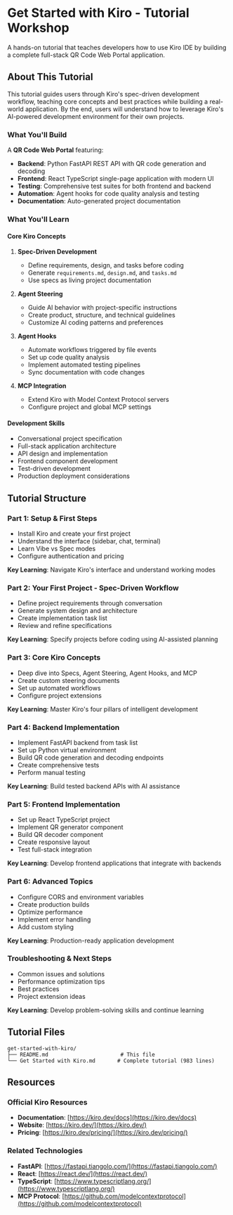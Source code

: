 # Get Started with Kiro - Tutorial Workshop

A hands-on tutorial that teaches developers how to use Kiro IDE by building a complete full-stack QR Code Web Portal application.

## About This Tutorial

This tutorial guides users through Kiro's spec-driven development workflow, teaching core concepts and best practices while building a real-world application. By the end, users will understand how to leverage Kiro's AI-powered development environment for their own projects.

### What You'll Build

A **QR Code Web Portal** featuring:

- **Backend**: Python FastAPI REST API with QR code generation and decoding
- **Frontend**: React TypeScript single-page application with modern UI
- **Testing**: Comprehensive test suites for both frontend and backend
- **Automation**: Agent hooks for code quality analysis and testing
- **Documentation**: Auto-generated project documentation

### What You'll Learn

#### Core Kiro Concepts

1. **Spec-Driven Development**

   - Define requirements, design, and tasks before coding
   - Generate `requirements.md`, `design.md`, and `tasks.md`
   - Use specs as living project documentation

2. **Agent Steering**

   - Guide AI behavior with project-specific instructions
   - Create product, structure, and technical guidelines
   - Customize AI coding patterns and preferences

3. **Agent Hooks**

   - Automate workflows triggered by file events
   - Set up code quality analysis
   - Implement automated testing pipelines
   - Sync documentation with code changes

4. **MCP Integration**
   - Extend Kiro with Model Context Protocol servers
   - Configure project and global MCP settings

#### Development Skills

- Conversational project specification
- Full-stack application architecture
- API design and implementation
- Frontend component development
- Test-driven development
- Production deployment considerations

## Tutorial Structure

### Part 1: Setup & First Steps

- Install Kiro and create your first project
- Understand the interface (sidebar, chat, terminal)
- Learn Vibe vs Spec modes
- Configure authentication and pricing

**Key Learning**: Navigate Kiro's interface and understand working modes

### Part 2: Your First Project - Spec-Driven Workflow

- Define project requirements through conversation
- Generate system design and architecture
- Create implementation task list
- Review and refine specifications

**Key Learning**: Specify projects before coding using AI-assisted planning

### Part 3: Core Kiro Concepts

- Deep dive into Specs, Agent Steering, Agent Hooks, and MCP
- Create custom steering documents
- Set up automated workflows
- Configure project extensions

**Key Learning**: Master Kiro's four pillars of intelligent development

### Part 4: Backend Implementation

- Implement FastAPI backend from task list
- Set up Python virtual environment
- Build QR code generation and decoding endpoints
- Create comprehensive tests
- Perform manual testing

**Key Learning**: Build tested backend APIs with AI assistance

### Part 5: Frontend Implementation

- Set up React TypeScript project
- Implement QR generator component
- Build QR decoder component
- Create responsive layout
- Test full-stack integration

**Key Learning**: Develop frontend applications that integrate with backends

### Part 6: Advanced Topics

- Configure CORS and environment variables
- Create production builds
- Optimize performance
- Implement error handling
- Add custom styling

**Key Learning**: Production-ready application development

### Troubleshooting & Next Steps

- Common issues and solutions
- Performance optimization tips
- Best practices
- Project extension ideas

**Key Learning**: Develop problem-solving skills and continue learning

## Tutorial Files

```
get-started-with-kiro/
├── README.md                       # This file
└── Get Started with Kiro.md       # Complete tutorial (983 lines)
```

## Resources

### Official Kiro Resources

- **Documentation**: [https://kiro.dev/docs](https://kiro.dev/docs)
- **Website**: [https://kiro.dev/](https://kiro.dev/)
- **Pricing**: [https://kiro.dev/pricing/](https://kiro.dev/pricing/)

### Related Technologies

- **FastAPI**: [https://fastapi.tiangolo.com/](https://fastapi.tiangolo.com/)
- **React**: [https://react.dev/](https://react.dev/)
- **TypeScript**: [https://www.typescriptlang.org/](https://www.typescriptlang.org/)
- **MCP Protocol**: [https://github.com/modelcontextprotocol](https://github.com/modelcontextprotocol)
